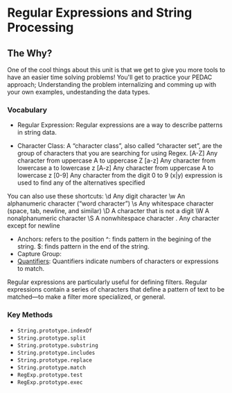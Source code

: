 # Regular Expressions and String Processing

## The Why?

One of the cool things about this unit is that we get to give you more tools to have an easier time solving problems! You'll get to practice your PEDAC approach; Understanding the problem internalizing and comming up with your own examples, undestanding the data types.  

### Vocabulary
* Regular Expression:
Regular expressions are a way to describe patterns in string data.

* Character Class: 
A “character class”, also called “character set”, are the group of characters that you are searching for using Regex. 
[A-Z]	Any character from uppercase A to uppercase Z
[a-z]	Any character from lowercase a to lowercase z
[A-z]	Any character from uppercase A to lowercase z
[0-9]	Any character from the digit 0 to 9
(x|y) expression is used to find any of the alternatives specified

You can also use these shortcuts:
\d	Any digit character
\w	An alphanumeric character (“word character”)
\s	Any whitespace character (space, tab, newline, and similar)
\D	A character that is not a digit
\W	A nonalphanumeric character
\S	A nonwhitespace character
.	Any character except for newline
* Anchors: refers to the position 
^: finds pattern in the begining of the string.
$: finds pattern in the end of the string.
* Capture Group: 
* [Quantifiers](https://developer.mozilla.org/en-US/docs/Web/JavaScript/Guide/Regular_Expressions/Quantifiers): Quantifiers indicate numbers of characters or expressions to match.

Regular expressions are particularly useful for defining filters. Regular expressions contain a series of characters that define a pattern of text to be matched—to make a filter more specialized, or general.


### Key Methods
* `String.prototype.indexOf`
* `String.prototype.split`
* `String.prototype.substring`
* `String.prototype.includes`
* `String.prototype.replace`
* `String.prototype.match`
* `RegExp.prototype.test`
* `RegExp.prototype.exec`